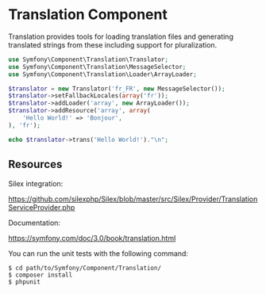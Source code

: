 Translation Component
=====================

Translation provides tools for loading translation files and generating
translated strings from these including support for pluralization.

```php
use Symfony\Component\Translation\Translator;
use Symfony\Component\Translation\MessageSelector;
use Symfony\Component\Translation\Loader\ArrayLoader;

$translator = new Translator('fr_FR', new MessageSelector());
$translator->setFallbackLocales(array('fr'));
$translator->addLoader('array', new ArrayLoader());
$translator->addResource('array', array(
    'Hello World!' => 'Bonjour',
), 'fr');

echo $translator->trans('Hello World!')."\n";
```

Resources
---------

Silex integration:

https://github.com/silexphp/Silex/blob/master/src/Silex/Provider/TranslationServiceProvider.php

Documentation:

https://symfony.com/doc/3.0/book/translation.html

You can run the unit tests with the following command:

    $ cd path/to/Symfony/Component/Translation/
    $ composer install
    $ phpunit
